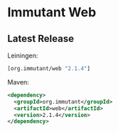 # Immutant Web

## Latest Release

Leiningen:

``` clj
[org.immutant/web "2.1.4"]
```

Maven:

``` xml
<dependency>
  <groupId>org.immutant</groupId>
  <artifactId>web</artifactId>
  <version>2.1.4</version>
</dependency>
```
